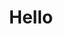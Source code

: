 <!DOCTYPE html>
<html lang="en">
<head>
    <meta charset="UTF-8">
    <meta http-equiv="X-UA-Compatible" content="IE=edge">
    <meta name="viewport" content="width=device-width, initial-scale=1.0">
    <title></title>
</head>
<body>
    <h1><center>Hello</center></h1>
    
</body>
</html>
